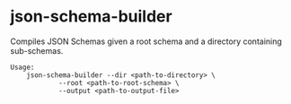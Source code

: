 # json-schema-builder

Compiles JSON Schemas given a root schema and a directory containing
sub-schemas.

```
Usage:
    json-schema-builder --dir <path-to-directory> \
            --root <path-to-root-schema> \
            --output <path-to-output-file>
```
